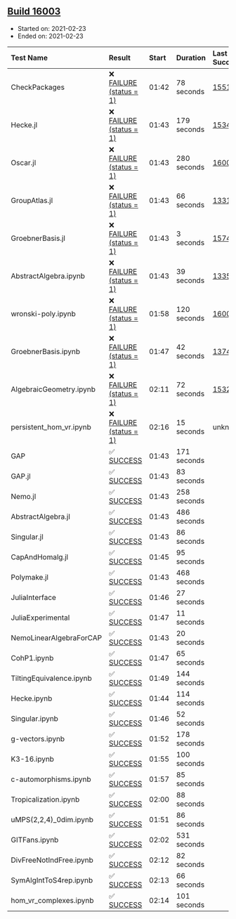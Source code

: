 ## [Build 16003](https://oscarci.mathematik.uni-kl.de/job/oscar/16003/)

* Started on: 2021-02-23
* Ended on: 2021-02-23

| Test Name    | Result | Start | Duration | Last Success | First Failure |
|:-------------|:-------|:------|:---------|:-------------|:--------------|
| CheckPackages | ❌ [FAILURE (status = 1)](https://oscarci.mathematik.uni-kl.de/job/oscar/16003/artifact/logs/build-16003/CheckPackages.log) | 01:42 | 78 seconds | [15514](https://oscarci.mathematik.uni-kl.de/job/oscar/15514/) | [15515](https://oscarci.mathematik.uni-kl.de/job/oscar/15515/) |
| Hecke.jl | ❌ [FAILURE (status = 1)](https://oscarci.mathematik.uni-kl.de/job/oscar/16003/artifact/logs/build-16003/Hecke.jl.log) | 01:43 | 179 seconds | [15344](https://oscarci.mathematik.uni-kl.de/job/oscar/15344/) | [15348](https://oscarci.mathematik.uni-kl.de/job/oscar/15348/) |
| Oscar.jl | ❌ [FAILURE (status = 1)](https://oscarci.mathematik.uni-kl.de/job/oscar/16003/artifact/logs/build-16003/Oscar.jl.log) | 01:43 | 280 seconds | [16002](https://oscarci.mathematik.uni-kl.de/job/oscar/16002/) | [16003](https://oscarci.mathematik.uni-kl.de/job/oscar/16003/) |
| GroupAtlas.jl | ❌ [FAILURE (status = 1)](https://oscarci.mathematik.uni-kl.de/job/oscar/16003/artifact/logs/build-16003/GroupAtlas.jl.log) | 01:43 | 66 seconds | [13311](https://oscarci.mathematik.uni-kl.de/job/oscar/13311/) | [13312](https://oscarci.mathematik.uni-kl.de/job/oscar/13312/) |
| GroebnerBasis.jl | ❌ [FAILURE (status = 1)](https://oscarci.mathematik.uni-kl.de/job/oscar/16003/artifact/logs/build-16003/GroebnerBasis.jl.log) | 01:43 | 3 seconds | [15745](https://oscarci.mathematik.uni-kl.de/job/oscar/15745/) | [15746](https://oscarci.mathematik.uni-kl.de/job/oscar/15746/) |
| AbstractAlgebra.ipynb | ❌ [FAILURE (status = 1)](https://oscarci.mathematik.uni-kl.de/job/oscar/16003/artifact/logs/build-16003/AbstractAlgebra.ipynb.log) | 01:43 | 39 seconds | [13355](https://oscarci.mathematik.uni-kl.de/job/oscar/13355/) | [13356](https://oscarci.mathematik.uni-kl.de/job/oscar/13356/) |
| wronski-poly.ipynb | ❌ [FAILURE (status = 1)](https://oscarci.mathematik.uni-kl.de/job/oscar/16003/artifact/logs/build-16003/wronski-poly.ipynb.log) | 01:58 | 120 seconds | [16001](https://oscarci.mathematik.uni-kl.de/job/oscar/16001/) | [16002](https://oscarci.mathematik.uni-kl.de/job/oscar/16002/) |
| GroebnerBasis.ipynb | ❌ [FAILURE (status = 1)](https://oscarci.mathematik.uni-kl.de/job/oscar/16003/artifact/logs/build-16003/GroebnerBasis.ipynb.log) | 01:47 | 42 seconds | [13748](https://oscarci.mathematik.uni-kl.de/job/oscar/13748/) | [13749](https://oscarci.mathematik.uni-kl.de/job/oscar/13749/) |
| AlgebraicGeometry.ipynb | ❌ [FAILURE (status = 1)](https://oscarci.mathematik.uni-kl.de/job/oscar/16003/artifact/logs/build-16003/AlgebraicGeometry.ipynb.log) | 02:11 | 72 seconds | [15322](https://oscarci.mathematik.uni-kl.de/job/oscar/15322/) | [15323](https://oscarci.mathematik.uni-kl.de/job/oscar/15323/) |
| persistent_hom_vr.ipynb | ❌ [FAILURE (status = 1)](https://oscarci.mathematik.uni-kl.de/job/oscar/16003/artifact/logs/build-16003/persistent_hom_vr.ipynb.log) | 02:16 | 15 seconds | unknown | unknown |
| GAP | ✅ [SUCCESS](https://oscarci.mathematik.uni-kl.de/job/oscar/16003/artifact/logs/build-16003/GAP.log) | 01:43 | 171 seconds |  |  |
| GAP.jl | ✅ [SUCCESS](https://oscarci.mathematik.uni-kl.de/job/oscar/16003/artifact/logs/build-16003/GAP.jl.log) | 01:43 | 83 seconds |  |  |
| Nemo.jl | ✅ [SUCCESS](https://oscarci.mathematik.uni-kl.de/job/oscar/16003/artifact/logs/build-16003/Nemo.jl.log) | 01:43 | 258 seconds |  |  |
| AbstractAlgebra.jl | ✅ [SUCCESS](https://oscarci.mathematik.uni-kl.de/job/oscar/16003/artifact/logs/build-16003/AbstractAlgebra.jl.log) | 01:43 | 486 seconds |  |  |
| Singular.jl | ✅ [SUCCESS](https://oscarci.mathematik.uni-kl.de/job/oscar/16003/artifact/logs/build-16003/Singular.jl.log) | 01:43 | 86 seconds |  |  |
| CapAndHomalg.jl | ✅ [SUCCESS](https://oscarci.mathematik.uni-kl.de/job/oscar/16003/artifact/logs/build-16003/CapAndHomalg.jl.log) | 01:45 | 95 seconds |  |  |
| Polymake.jl | ✅ [SUCCESS](https://oscarci.mathematik.uni-kl.de/job/oscar/16003/artifact/logs/build-16003/Polymake.jl.log) | 01:43 | 468 seconds |  |  |
| JuliaInterface | ✅ [SUCCESS](https://oscarci.mathematik.uni-kl.de/job/oscar/16003/artifact/logs/build-16003/JuliaInterface.log) | 01:46 | 27 seconds |  |  |
| JuliaExperimental | ✅ [SUCCESS](https://oscarci.mathematik.uni-kl.de/job/oscar/16003/artifact/logs/build-16003/JuliaExperimental.log) | 01:47 | 11 seconds |  |  |
| NemoLinearAlgebraForCAP | ✅ [SUCCESS](https://oscarci.mathematik.uni-kl.de/job/oscar/16003/artifact/logs/build-16003/NemoLinearAlgebraForCAP.log) | 01:43 | 20 seconds |  |  |
| CohP1.ipynb | ✅ [SUCCESS](https://oscarci.mathematik.uni-kl.de/job/oscar/16003/artifact/logs/build-16003/CohP1.ipynb.log) | 01:47 | 65 seconds |  |  |
| TiltingEquivalence.ipynb | ✅ [SUCCESS](https://oscarci.mathematik.uni-kl.de/job/oscar/16003/artifact/logs/build-16003/TiltingEquivalence.ipynb.log) | 01:49 | 144 seconds |  |  |
| Hecke.ipynb | ✅ [SUCCESS](https://oscarci.mathematik.uni-kl.de/job/oscar/16003/artifact/logs/build-16003/Hecke.ipynb.log) | 01:44 | 114 seconds |  |  |
| Singular.ipynb | ✅ [SUCCESS](https://oscarci.mathematik.uni-kl.de/job/oscar/16003/artifact/logs/build-16003/Singular.ipynb.log) | 01:46 | 52 seconds |  |  |
| g-vectors.ipynb | ✅ [SUCCESS](https://oscarci.mathematik.uni-kl.de/job/oscar/16003/artifact/logs/build-16003/g-vectors.ipynb.log) | 01:52 | 178 seconds |  |  |
| K3-16.ipynb | ✅ [SUCCESS](https://oscarci.mathematik.uni-kl.de/job/oscar/16003/artifact/logs/build-16003/K3-16.ipynb.log) | 01:55 | 100 seconds |  |  |
| c-automorphisms.ipynb | ✅ [SUCCESS](https://oscarci.mathematik.uni-kl.de/job/oscar/16003/artifact/logs/build-16003/c-automorphisms.ipynb.log) | 01:57 | 85 seconds |  |  |
| Tropicalization.ipynb | ✅ [SUCCESS](https://oscarci.mathematik.uni-kl.de/job/oscar/16003/artifact/logs/build-16003/Tropicalization.ipynb.log) | 02:00 | 88 seconds |  |  |
| uMPS(2,2,4)_0dim.ipynb | ✅ [SUCCESS](https://oscarci.mathematik.uni-kl.de/job/oscar/16003/artifact/logs/build-16003/uMPS-2-2-4-_0dim.ipynb.log) | 01:51 | 86 seconds |  |  |
| GITFans.ipynb | ✅ [SUCCESS](https://oscarci.mathematik.uni-kl.de/job/oscar/16003/artifact/logs/build-16003/GITFans.ipynb.log) | 02:02 | 531 seconds |  |  |
| DivFreeNotIndFree.ipynb | ✅ [SUCCESS](https://oscarci.mathematik.uni-kl.de/job/oscar/16003/artifact/logs/build-16003/DivFreeNotIndFree.ipynb.log) | 02:12 | 82 seconds |  |  |
| SymAlgIntToS4rep.ipynb | ✅ [SUCCESS](https://oscarci.mathematik.uni-kl.de/job/oscar/16003/artifact/logs/build-16003/SymAlgIntToS4rep.ipynb.log) | 02:13 | 66 seconds |  |  |
| hom_vr_complexes.ipynb | ✅ [SUCCESS](https://oscarci.mathematik.uni-kl.de/job/oscar/16003/artifact/logs/build-16003/hom_vr_complexes.ipynb.log) | 02:14 | 101 seconds |  |  |
